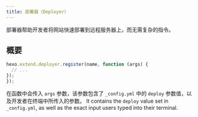 ```yaml
---
title: 部署器（Deployer）
---
```


部署器帮助开发者将网站快速部署到远程服务器上，而无需复杂的指令。

## 概要

```js
hexo.extend.deployer.register(name, function (args) {
  // ...
});
});
```

在函数中会传入 `args` 参数，该参数包含了 `_config.yml` 中的 `deploy` 参数值，以及开发者在终端中所传入的参数。 It contains the `deploy` value set in `_config.yml`, as well as the exact input users typed into their terminal.
